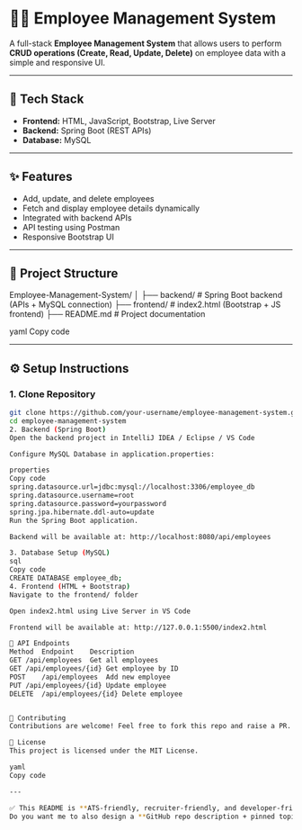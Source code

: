 
# 👨‍💼 Employee Management System

A full-stack **Employee Management System** that allows users to perform **CRUD operations (Create, Read, Update, Delete)** on employee data with a simple and responsive UI.  

---

## 🚀 Tech Stack
- **Frontend:** HTML, JavaScript, Bootstrap, Live Server  
- **Backend:** Spring Boot (REST APIs)  
- **Database:** MySQL  

---

## ✨ Features
- Add, update, and delete employees  
- Fetch and display employee details dynamically  
- Integrated with backend APIs  
- API testing using Postman  
- Responsive Bootstrap UI  

---

## 📂 Project Structure
Employee-Management-System/
│
├── backend/ # Spring Boot backend (APIs + MySQL connection)
├── frontend/ # index2.html (Bootstrap + JS frontend)
├── README.md # Project documentation

yaml
Copy code

---

## ⚙️ Setup Instructions

### 1. Clone Repository
```bash
git clone https://github.com/your-username/employee-management-system.git
cd employee-management-system
2. Backend (Spring Boot)
Open the backend project in IntelliJ IDEA / Eclipse / VS Code

Configure MySQL Database in application.properties:

properties
Copy code
spring.datasource.url=jdbc:mysql://localhost:3306/employee_db
spring.datasource.username=root
spring.datasource.password=yourpassword
spring.jpa.hibernate.ddl-auto=update
Run the Spring Boot application.

Backend will be available at: http://localhost:8080/api/employees

3. Database Setup (MySQL)
sql
Copy code
CREATE DATABASE employee_db;
4. Frontend (HTML + Bootstrap)
Navigate to the frontend/ folder

Open index2.html using Live Server in VS Code

Frontend will be available at: http://127.0.0.1:5500/index2.html

🔗 API Endpoints
Method	Endpoint	Description
GET	/api/employees	Get all employees
GET	/api/employees/{id}	Get employee by ID
POST	/api/employees	Add new employee
PUT	/api/employees/{id}	Update employee
DELETE	/api/employees/{id}	Delete employee


🤝 Contributing
Contributions are welcome! Feel free to fork this repo and raise a PR.

📝 License
This project is licensed under the MIT License.

yaml
Copy code

---

✅ This README is **ATS-friendly, recruiter-friendly, and developer-friendly**.  
Do you want me to also design a **GitHub repo description + pinned topics** (so recruiters instantly 
